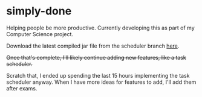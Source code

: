 # simply-done
Helping people be more productive.
Currently developing this as part of my Computer Science project. 

Download the latest compiled jar file from the scheduler branch <a href="https://goo.gl/ofeCKb">here</a>.

~~Once that's complete, I'll likely continue adding new features, like a task scheduler.~~

Scratch that, I ended up spending the last 15 hours implementing the task scheduler anyway. 
When I have more ideas for features to add, I'll add them after exams.
